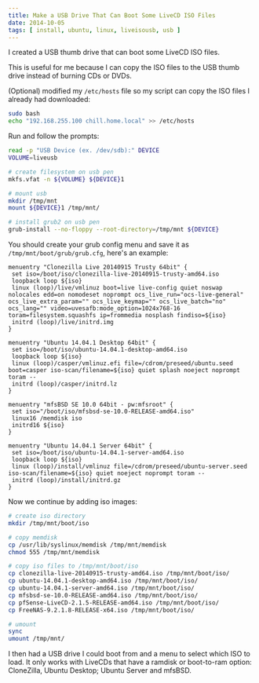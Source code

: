 ```yaml
---
title: Make a USB Drive That Can Boot Some LiveCD ISO Files
date: 2014-10-05
tags: [ install, ubuntu, linux, liveisousb, usb ]
---
```


I created a USB thumb drive that can boot some LiveCD ISO files.

This is useful for me because I can copy the ISO files to the USB thumb drive instead of burning CDs or DVDs.

(Optional) modified my `/etc/hosts` file so my script can copy the ISO files I already had downloaded:

```sh
sudo bash
echo "192.168.255.100 chill.home.local" >> /etc/hosts
```

Run and follow the prompts:

```sh
read -p "USB Device (ex. /dev/sdb):" DEVICE
VOLUME=liveusb

# create filesystem on usb pen
mkfs.vfat -n ${VOLUME} ${DEVICE}1

# mount usb
mkdir /tmp/mnt
mount ${DEVICE}1 /tmp/mnt/

# install grub2 on usb pen
grub-install --no-floppy --root-directory=/tmp/mnt ${DEVICE}
```

You should create your grub config menu and save it as `/tmp/mnt/boot/grub/grub.cfg`, here's an example:

```
menuentry "Clonezilla Live 20140915 Trusty 64bit" {
 set iso=/boot/iso/clonezilla-live-20140915-trusty-amd64.iso
 loopback loop ${iso}
 linux (loop)/live/vmlinuz boot=live live-config quiet noswap nolocales edd=on nomodeset noprompt ocs_live_run="ocs-live-general" ocs_live_extra_param="" ocs_live_keymap="" ocs_live_batch="no" ocs_lang="" video=uvesafb:mode_option=1024x768-16 toram=filesystem.squashfs ip=frommedia nosplash findiso=${iso}
 initrd (loop)/live/initrd.img
}

menuentry "Ubuntu 14.04.1 Desktop 64bit" {
 set iso=/boot/iso/ubuntu-14.04.1-desktop-amd64.iso
 loopback loop ${iso}
 linux (loop)/casper/vmlinuz.efi file=/cdrom/preseed/ubuntu.seed boot=casper iso-scan/filename=${iso} quiet splash noeject noprompt toram --
 initrd (loop)/casper/initrd.lz
}

menuentry "mfsBSD SE 10.0 64bit - pw:mfsroot" {
 set iso="/boot/iso/mfsbsd-se-10.0-RELEASE-amd64.iso"
 linux16 /memdisk iso
 initrd16 ${iso}
}

menuentry "Ubuntu 14.04.1 Server 64bit" {
 set iso=/boot/iso/ubuntu-14.04.1-server-amd64.iso
 loopback loop ${iso}
 linux (loop)/install/vmlinuz file=/cdrom/preseed/ubuntu-server.seed iso-scan/filename=${iso} quiet noeject noprompt toram --
 initrd (loop)/install/initrd.gz
}
```

Now we continue by adding iso images:

```sh
# create iso directory
mkdir /tmp/mnt/boot/iso

# copy memdisk
cp /usr/lib/syslinux/memdisk /tmp/mnt/memdisk
chmod 555 /tmp/mnt/memdisk

# copy iso files to /tmp/mnt/boot/iso
cp clonezilla-live-20140915-trusty-amd64.iso /tmp/mnt/boot/iso/
cp ubuntu-14.04.1-desktop-amd64.iso /tmp/mnt/boot/iso/
cp ubuntu-14.04.1-server-amd64.iso /tmp/mnt/boot/iso/
cp mfsbsd-se-10.0-RELEASE-amd64.iso /tmp/mnt/boot/iso/
cp pfSense-LiveCD-2.1.5-RELEASE-amd64.iso /tmp/mnt/boot/iso/
cp FreeNAS-9.2.1.8-RELEASE-x64.iso /tmp/mnt/boot/iso/

# umount
sync
umount /tmp/mnt/
```

I then had a USB drive I could boot from and a menu to select which ISO to load. It only works with LiveCDs that have a ramdisk or boot-to-ram option: CloneZilla, Ubuntu Desktop; Ubuntu Server and mfsBSD.
